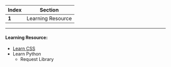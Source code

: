 Index | Section
---   | ---
**1** | Learning Resource

---

#### Learning Resource:

* [Learn CSS](https://www.youtube.com/watch?v=5p8e2ZkbOFU) 
* Learn Python
  * Request Library

